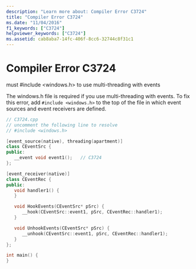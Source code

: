 ```yaml
---
description: "Learn more about: Compiler Error C3724"
title: "Compiler Error C3724"
ms.date: "11/04/2016"
f1_keywords: ["C3724"]
helpviewer_keywords: ["C3724"]
ms.assetid: cab8aba7-14fc-406f-8cc6-32744c8f31c1
---
```

# Compiler Error C3724

must #include \<windows.h> to use multi-threading with events

The windows.h file is required if you use multi-threading with events. To fix this error, add `#include <windows.h>` to the top of the file in which event sources and event receivers are defined.

```cpp
// C3724.cpp
// uncomment the following line to resolve
// #include <windows.h>

[event_source(native), threading(apartment)]
class CEventSrc {
public:
   __event void event1();   // C3724
};

[event_receiver(native)]
class CEventRec {
public:
   void handler1() {
   }

   void HookEvents(CEventSrc* pSrc) {
      __hook(CEventSrc::event1, pSrc, CEventRec::handler1);
   }

   void UnhookEvents(CEventSrc* pSrc) {
      __unhook(CEventSrc::event1, pSrc, CEventRec::handler1);
   }
};

int main() {
}
```
